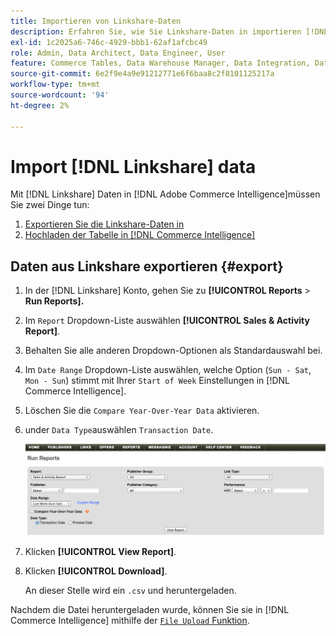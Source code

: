 ```yaml
---
title: Importieren von Linkshare-Daten
description: Erfahren Sie, wie Sie Linkshare-Daten in importieren [!DNL Commerce Intelligence].
exl-id: 1c2025a6-746c-4929-bbb1-62af1afcbc49
role: Admin, Data Architect, Data Engineer, User
feature: Commerce Tables, Data Warehouse Manager, Data Integration, Data Import/Export
source-git-commit: 6e2f9e4a9e91212771e6f6baa8c2f8101125217a
workflow-type: tm+mt
source-wordcount: '94'
ht-degree: 2%

---
```


# Import [!DNL Linkshare] data

Mit [!DNL Linkshare] Daten in [!DNL Adobe Commerce Intelligence]müssen Sie zwei Dinge tun:

1. [Exportieren Sie die Linkshare-Daten in ](#export)
1. [Hochladen der Tabelle in [!DNL Commerce Intelligence]](../connecting-data/using-file-uploader.md)

## Daten aus Linkshare exportieren {#export}

1. In der [!DNL Linkshare] Konto, gehen Sie zu **[!UICONTROL Reports** > **Run Reports].**

1. Im `Report` Dropdown-Liste auswählen **[!UICONTROL Sales & Activity Report]**.

1. Behalten Sie alle anderen Dropdown-Optionen als Standardauswahl bei.

1. Im `Date Range` Dropdown-Liste auswählen, welche Option (`Sun - Sat`, `Mon - Sun`) stimmt mit Ihrer `Start of Week` Einstellungen in [!DNL Commerce Intelligence].

1. Löschen Sie die `Compare Year-Over-Year Data` aktivieren.

1. under `Data Type`auswählen `Transaction Date`.

   ![import\_linkshare\_data.png](../../../assets/importing_linkshare_data.png)

1. Klicken **[!UICONTROL View Report]**.

1. Klicken **[!UICONTROL Download]**.

   An dieser Stelle wird ein `.csv` und heruntergeladen.

Nachdem die Datei heruntergeladen wurde, können Sie sie in [!DNL Commerce Intelligence] mithilfe der [`File Upload` Funktion](../connecting-data/using-file-uploader.md).

